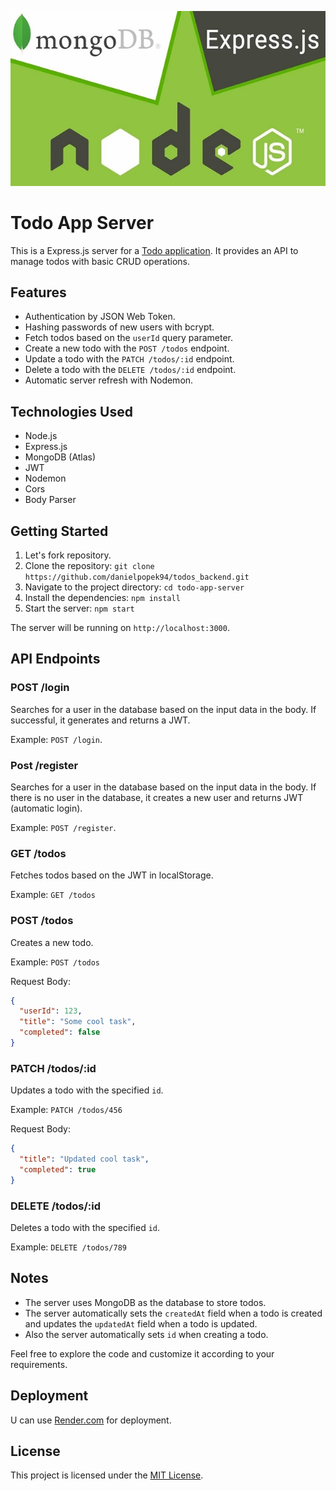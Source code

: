 ![img](image.png)

# Todo App Server

This is a Express.js server for a [Todo application](https://github.com/danielpopek94/task_manager). It provides an API to manage todos with basic CRUD operations.

## Features

- Authentication by JSON Web Token.
- Hashing passwords of new users with bcrypt.
- Fetch todos based on the `userId` query parameter.
- Create a new todo with the `POST /todos` endpoint.
- Update a todo with the `PATCH /todos/:id` endpoint.
- Delete a todo with the `DELETE /todos/:id` endpoint.
- Automatic server refresh with Nodemon.

## Technologies Used

- Node.js
- Express.js
- MongoDB (Atlas)
- JWT
- Nodemon
- Cors
- Body Parser

## Getting Started

1. Let's fork repository.
2. Clone the repository: `git clone https://github.com/danielpopek94/todos_backend.git`
3. Navigate to the project directory: `cd todo-app-server`
4. Install the dependencies: `npm install`
5. Start the server: `npm start`

The server will be running on `http://localhost:3000`.

## API Endpoints

### POST /login

Searches for a user in the database based on the input data in the body. If successful, it generates and returns a JWT.

Example: `POST /login`.

### Post /register

Searches for a user in the database based on the input data in the body. If there is no user in the database, it creates a new user and returns JWT (automatic login).

Example: `POST /register`.

### GET /todos

Fetches todos based on the JWT in localStorage.

Example: `GET /todos`

### POST /todos

Creates a new todo.

Example: `POST /todos`

Request Body:
```json
{
  "userId": 123,
  "title": "Some cool task",
  "completed": false
}
```

### PATCH /todos/:id

Updates a todo with the specified `id`.

Example: `PATCH /todos/456`

Request Body:
```json
{
  "title": "Updated cool task",
  "completed": true
}
```

### DELETE /todos/:id

Deletes a todo with the specified `id`.

Example: `DELETE /todos/789`

## Notes

- The server uses MongoDB as the database to store todos.
- The server automatically sets the `createdAt` field when a todo is created and updates the `updatedAt` field when a todo is updated.
- Also the server automatically sets `id` when creating a todo.

Feel free to explore the code and customize it according to your requirements.

## Deployment

U can use [Render.com](https://render.com/) for deployment.

## License

This project is licensed under the [MIT License](https://opensource.org/licenses/MIT).
